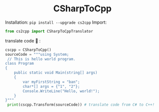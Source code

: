 <h1 align="center">CSharpToCpp</h1>

Installation: ```pip install --upgrade cs2cpp```
Import:
```python
from cs2cpp import CSharpToCppTranslator
```

 translate code :eyes: :
```python
cscpp = CSharpToCpp()
sourceCode = """using System;
 // This is hello world program.
class Program
{
    public static void Main(string[] args)
    {
        var myFirstString = "ban";
        char*[] args = {"1", "2"};
        Console.WriteLine("Hello, world!");
    }
}"""
 print(cscpp.Transform(sourceCode)) # translate code from C# to C++!
```
